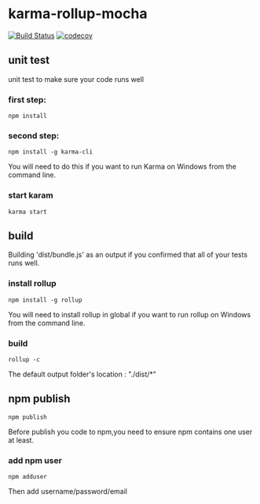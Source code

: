 # karma-rollup-mocha #
[![Build Status](https://travis-ci.org/axmand/karma-rollup-mocha.svg?branch=master)](https://travis-ci.org/axmand/karma-rollup-mocha)
[![codecov](https://codecov.io/gh/axmand/karma-rollup-mocha/branch/master/graph/badge.svg)](https://codecov.io/gh/axmand/karma-rollup-mocha)

##  unit test  ##
unit test to make sure your code runs well
### first step: ###
```
npm install
```
### second step: ###
```
npm install -g karma-cli
```
You will need to do this if you want to run Karma on Windows from the command line.

### start karam ###
```
karma start
```
##  build  ##
Building 'dist/bundle.js' as an output if you confirmed that all of your tests runs well.
### install rollup ###
```
npm install -g rollup 
```
You will need to install rollup in global if you want to run rollup on Windows from the command line.
### build ###
```
rollup -c
```
The default output folder's location : "./dist/*"
##  npm publish  ##
```
npm publish
```
Before publish you code to npm,you need to ensure npm contains one user at least.
### add npm user ###
```
npm adduser
```
Then add username/password/email

